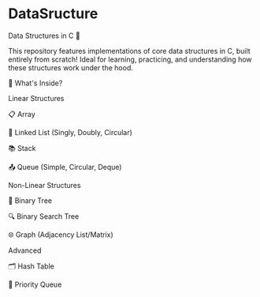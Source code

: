 # DataSructure
Data Structures in C 🚀

This repository features implementations of core data structures in C, built entirely from scratch! Ideal for learning, practicing, and understanding how these structures work under the hood.

🌟 What's Inside?

Linear Structures

📋 Array

🔗 Linked List (Singly, Doubly, Circular)

📚 Stack

📤 Queue (Simple, Circular, Deque)


Non-Linear Structures

🌳 Binary Tree

🔍 Binary Search Tree

🌐 Graph (Adjacency List/Matrix)


Advanced

🗂️ Hash Table

🎯 Priority Queue

